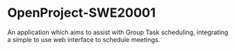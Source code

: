 # OpenProject-SWE20001
An application which aims to assist with Group Task scheduling, integrating a simple to use web interface to schedule meetings.
